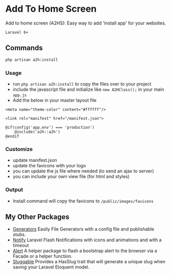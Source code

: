 # Add To Home Screen

Add to home screen (A2HS): Easy way to add 'install app' for your websites.

```
Laravel 6+
```

## Commands
```bash
php artisan a2h:install
```

### Usage
- run `php artisan a2h:install` to copy the files over to your project
- include the javascript file and initialize like `new A2HClass();` in your main `app.js`
- Add the below in your master layout file
```
<meta name="theme-color" content="#ffffff"/>

<link rel="manifest" href="/manifest.json">

@if(config('app.env') === 'production')
	@include('a2h::a2h')
@endif
```

### Customize
- update manifest.json
- update the favicons with your logo
- you can update the js file where needed (to send an ajax to server)
- you can include your own view file (for html and styles)

### Output
 - Install command will copy the favicons to `/public/images/favicons`

## My Other Packages

- [Generators](https://github.com/bpocallaghan/generators) Easily File Generators with a config file and publishable stubs.
- [Notify](https://github.com/bpocallaghan/notify) Laravel Flash Notifications with icons and animations and with a timeout
- [Alert](https://github.com/bpocallaghan/alert) A helper package to flash a bootstrap alert to the browser via a Facade or a helper function.
- [Sluggable](https://github.com/bpocallaghan/sluggable) Provides a HasSlug trait that will generate a unique slug when saving your Laravel Eloquent model.
